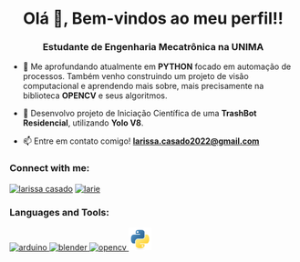 <h1 align="center">Olá 👋, Bem-vindos ao meu perfil!!</h1>
<h3 align="center">Estudante de Engenharia Mecatrônica na UNIMA</h3>

- 🌱 Me aprofundando atualmente em **PYTHON** focado em automação de processos. Também venho construindo um projeto de visão computacional e aprendendo mais sobre, mais precisamente na biblioteca **OPENCV** e seus algoritmos.

- 👯 Desenvolvo projeto de Iniciação Científica de uma **TrashBot Residencial**, utilizando **Yolo V8**.

- 📫 Entre em contato comigo! **larissa.casado2022@gmail.com**

<h3 align="left">Connect with me:</h3>
<p align="left">
<a href="https://linkedin.com/in/larissa casado" target="blank"><img align="center" src="https://raw.githubusercontent.com/rahuldkjain/github-profile-readme-generator/master/src/images/icons/Social/linked-in-alt.svg" alt="larissa casado" height="30" width="40" /></a>
<a href="https://discord.gg/larie" target="blank"><img align="center" src="https://raw.githubusercontent.com/rahuldkjain/github-profile-readme-generator/master/src/images/icons/Social/discord.svg" alt="larie" height="30" width="40" /></a>
</p>

<h3 align="left">Languages and Tools:</h3>
<p align="left"> <a href="https://www.arduino.cc/" target="_blank" rel="noreferrer"> <img src="https://cdn.worldvectorlogo.com/logos/arduino-1.svg" alt="arduino" width="40" height="40"/> </a> <a href="https://www.blender.org/" target="_blank" rel="noreferrer"> <img src="https://download.blender.org/branding/community/blender_community_badge_white.svg" alt="blender" width="40" height="40"/> </a> <a href="https://www.cprogramming.com/" target="_blank" rel="noreferrer"> </a> <a href="https://opencv.org/" target="_blank" rel="noreferrer"> <img src="https://www.vectorlogo.zone/logos/opencv/opencv-icon.svg" alt="opencv" width="40" height="40"/> </a> <a href="https://www.python.org" target="_blank" rel="noreferrer"> <img src="https://raw.githubusercontent.com/devicons/devicon/master/icons/python/python-original.svg" alt="python" width="40" height="40"/> </a> </p>
